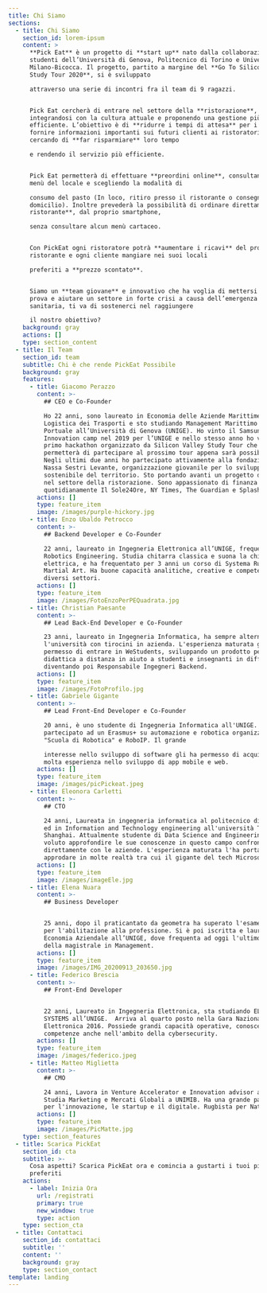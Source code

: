 ```yaml
---
title: Chi Siamo
sections:
  - title: Chi Siamo
    section_id: lorem-ipsum
    content: >
      **Pick Eat** è un progetto di **start up** nato dalla collaborazione fra
      studenti dell’Università di Genova, Politecnico di Torino e Università di
      Milano-Bicocca. Il progetto, partito a margine del **Go To Silicon Valley
      Study Tour 2020**, si è sviluppato

      attraverso una serie di incontri fra il team di 9 ragazzi.


      Pick Eat cercherà di entrare nel settore della **ristorazione**,
      integrandosi con la cultura attuale e proponendo una gestione più
      efficiente. L’obiettivo è di **ridurre i tempi di attesa** per i clienti e
      fornire informazioni importanti sui futuri clienti ai ristoratori,
      cercando di **far risparmiare** loro tempo

      e rendendo il servizio più efficiente.


      Pick Eat permetterà di effettuare **preordini online**, consultando il
      menù del locale e scegliendo la modalità di

      consumo del pasto (In loco, ritiro presso il ristorante o consegna a
      domicilio). Inoltre prevederà la possibilità di ordinare direttamente **al
      ristorante**, dal proprio smartphone,

      senza consultare alcun menù cartaceo.


      Con PickEat ogni ristoratore potrà **aumentare i ricavi** del proprio
      ristorante e ogni cliente mangiare nei suoi locali

      preferiti a **prezzo scontato**.


      Siamo un **team giovane** e innovativo che ha voglia di mettersi alla
      prova e aiutare un settore in forte crisi a causa dell’emergenza
      sanitaria, ti va di sostenerci nel raggiungere

      il nostro obiettivo?
    background: gray
    actions: []
    type: section_content
  - title: Il Team
    section_id: team
    subtitle: Chi è che rende PickEat Possibile
    background: gray
    features:
      - title: Giacomo Perazzo
        content: >-
          ## CEO e Co-Founder

          Ho 22 anni, sono laureato in Economia delle Aziende Marittime e della
          Logistica dei Trasporti e sto studiando Management Marittimo e
          Portuale all’Università di Genova (UNIGE). Ho vinto il Samsung
          Innovation camp nel 2019 per l’UNIGE e nello stesso anno ho vinto il
          primo hackathon organizzato da Silicon Valley Study Tour che mi
          permetterà di partecipare al prossimo tour appena sarà possibile.
          Negli ultimi due anni ho partecipato attivamente alla fondazione di
          Nassa Sestri Levante, organizzazione giovanile per lo sviluppo
          sostenibile del territorio. Sto portando avanti un progetto di startup
          nel settore della ristorazione. Sono appassionato di finanza e leggo
          quotidianamente Il Sole24Ore, NY Times, The Guardian e Splash24/7.
        actions: []
        type: feature_item
        image: /images/purple-hickory.jpg
      - title: Enzo Ubaldo Petrocco
        content: >-
          ## Backend Developer e Co-Founder

          22 anni, laureato in Ingegneria Elettronica all’UNIGE, frequenta
          Robotics Engineering. Studia chitarra classica e suona la chitarra
          elettrica, e ha frequentato per 3 anni un corso di Systema Russian
          Martial Art. Ha buone capacità analitiche, creative e competenze in
          diversi settori.
        actions: []
        type: feature_item
        image: /images/FotoEnzoPerPEQuadrata.jpg
      - title: Christian Paesante
        content: >-
          ## Lead Back-End Developer e Co-Founder

          23 anni, laureato in Ingegneria Informatica, ha sempre alternato
          l'università con tirocini in azienda. L'esperienza maturata gli ha
          permesso di entrare in WeStudents, sviluppando un prodotto per la
          didattica a distanza in aiuto a studenti e insegnanti in difficoltà e
          diventando poi Responsabile Ingegneri Backend.
        actions: []
        type: feature_item
        image: /images/FotoProfilo.jpg
      - title: Gabriele Gigante
        content: >-
          ## Lead Front-End Developer e Co-Founder

          20 anni, è uno studente di Ingegneria Informatica all'UNIGE. Ha
          partecipato ad un Erasmus+ su automazione e robotica organizzata da
          "Scuola di Robotica" e RoboIP. Il grande

          interesse nello sviluppo di software gli ha permesso di acquisire
          molta esperienza nello sviluppo di app mobile e web.
        actions: []
        type: feature_item
        image: /images/picPickeat.jpeg
      - title: Eleonora Carletti
        content: >-
          ## CTO

          24 anni, Laureata in ingegneria informatica al politecnico di Torino
          ed in Information and Technology engineering all'università Tongji di
          Shanghai. Attualmente studente di Data Science and Engineering ha
          voluto approfondire le sue conoscenze in questo campo confrontandosi
          direttamente con le aziende. L'esperienza maturata l'ha portata ad
          approdare in molte realtà tra cui il gigante del tech Microsoft Italia
        actions: []
        type: feature_item
        image: /images/imageEle.jpg
      - title: Elena Nuara
        content: >-
          ## Business Developer


          25 anni, dopo il praticantato da geometra ha superato l'esame di Stato
          per l'abilitazione alla professione. Si è poi iscritta e laureata in
          Economia Aziendale all’UNIGE, dove frequenta ad oggi l'ultimo anno
          della magistrale in Management.
        actions: []
        type: feature_item
        image: /images/IMG_20200913_203650.jpg
      - title: Federico Brescia
        content: >-
          ## Front-End Developer


          22 anni, Laureato in Ingegneria Elettronica, sta studiando ELECTRONIC
          SYSTEMS all’UNIGE.  Arriva al quarto posto nella Gara Nazionale di
          Elettronica 2016. Possiede grandi capacità operative, conoscenze e
          competenze anche nell'ambito della cybersecurity.
        actions: []
        type: feature_item
        image: /images/federico.jpeg
      - title: Matteo Miglietta
        content: >-
          ## CMO

          24 anni, Lavora in Venture Accelerator e Innovation advisor a Milano.
          Studia Marketing e Mercati Globali a UNIMIB. Ha una grande passione
          per l'innovazione, le startup e il digitale. Rugbista per Natura
        actions: []
        type: feature_item
        image: /images/PicMatte.jpg
    type: section_features
  - title: Scarica PickEat
    section_id: cta
    subtitle: >-
      Cosa aspetti? Scarica PickEat ora e comincia a gustarti i tuoi piatti
      preferiti
    actions:
      - label: Inizia Ora
        url: /registrati
        primary: true
        new_window: true
        type: action
    type: section_cta
  - title: Contattaci
    section_id: contattaci
    subtitle: ''
    content: ''
    background: gray
    type: section_contact
template: landing
---
```

